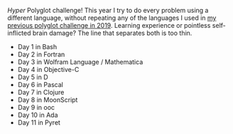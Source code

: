 _Hyper_ Polyglot challenge! This year I try to do every problem using a different language, without repeating any of the languages I used in [my previous polyglot challenge in 2019](https://github.com/rosa/advent-of-code/tree/main/2019). Learning experience or pointless self-inflicted brain damage? The line that separates both is too thin.


- Day 1 in Bash
- Day 2 in Fortran
- Day 3 in Wolfram Language / Mathematica
- Day 4 in Objective-C
- Day 5 in D
- Day 6 in Pascal
- Day 7 in Clojure
- Day 8 in MoonScript
- Day 9 in ooc
- Day 10 in Ada
- Day 11 in Pyret
